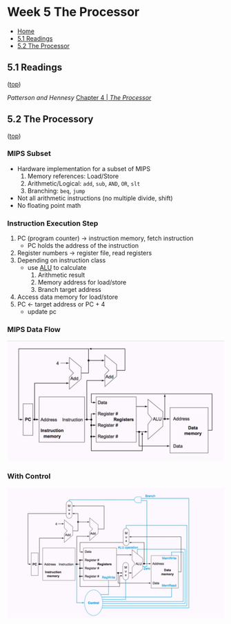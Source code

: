 # Week 5 The Processor
- [Home](/README.md#async-table-of-contents)
- [5.1 Readings](#51-readings)
- [5.2 The Processor](#52-the-processor)

## 5.1 Readings
([top](#week-5-the-processor))

*Patterson and Hennesy*
[Chapter 4 | *The Processor*](/readings/README.md#Chapter-4--the-processor)

## 5.2 The Processory
([top](#week-5-the-processor))

### MIPS Subset
- Hardware implementation for a subset of MIPS
  1. Memory references: Load/Store
  2. Arithmetic/Logical: `add`, `sub`, `AND`, `OR`, `slt`
  3. Branching: `beq`, `jump`
- Not all arithmetic instructions (no multiple divide, shift)
- No floating point math

### Instruction Execution Step
1. PC (program counter) &rarr; instruction memory, fetch instruction
   - PC holds the address of the instruction
2. Register numbers &rarr; register file, read registers
3. Depending on instruction class
   - use [ALU](/vocab/README.md/#Arithmetic-Logic-Unit) to calculate
     1. Arithmetic result
     2. Memory address for load/store
     3. Branch target address
4. Access data memory for load/store
5. PC &larr; target address or PC + 4
   - update pc

### MIPS Data Flow

<img src="MIPSDataFlow.png" title="MIPS Data Flow"/>

### With Control

<img src="MIPSDataFlowWithControl.png" title="MIPS Data Flow With Control"/>

